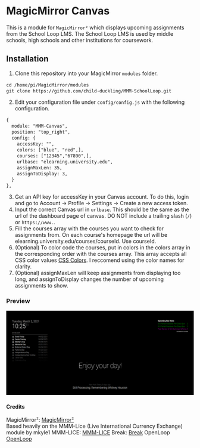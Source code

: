 # MagicMirror Canvas
This is a module for `MagicMirror²` which displays upcoming assignments from the School Loop LMS. The School Loop LMS is used by middle schools, high schools and other institutions for coursework.

## Installation
1.  Clone this repository into your MagicMirror `modules` folder.
```
cd /home/pi/MagicMirror/modules
git clone https://github.com/child-duckling/MMM-SchoolLoop.git
```
2.  Edit your configuration file under `config/config.js` with the following configuration.
```
{
  module: "MMM-Canvas",
  position: "top_right",
  config: {
    accessKey: "",
    colors: ["blue", "red",],
    courses: ["12345","67890",],
    urlbase: "elearning.university.edu",
    assignMaxLen: 35,
    assignToDisplay: 3,
  }
},
```
3. Get an API key for accessKey in your Canvas account. To do this, login and go to Account -> Profile -> Settings -> Create a new access token.
4. Input the correct Canvas url in `urlbase`. This should be the same as the url of the dashboard page of canvas. DO NOT include a trailing slash (`/`) or `https://www.`.
5. Fill the courses array with the courses you want to check for assignments from. On each course's homepage the url will be elearning.university.edu/courses/courseId. Use courseId.
6. (Optional) To color code the courses, put in colors in the colors array in the corresponding order with the courses array. This array accepts all CSS color values [CSS Colors](https://www.w3schools.com/colors/default.asp). I reccomend using the color names for clarity.
7. (Optional) assignMaxLen will keep assignments from displaying too long, and assignToDisplay changes the number of upcoming assignments to show.
### Preview
![Screenshot](screenshot.png)



#### Credits
MagicMirror²:   [MagicMirror²](https://github.com/MichMich/MagicMirror)   
Based heavily on the MMM-Lice (Live International Currency Exchange) module by mkyle1
MMM-LICE:    [MMM-LICE](https://github.com/mykle1/MMM-LICE)
Break:  [Break](https://github.com/saagarjha/break)
OpenLoop [OpenLoop](https://schoolloop.com/pf4/cms2/view_page?d=x&group_id=1516954809004&vdid=i7fcm1t7v9bh4)
